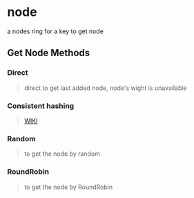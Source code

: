 # node

a nodes ring for a key to get node

## Get Node Methods

### Direct

> direct to get last added node, node's wight is unavailable

### Consistent hashing

> [WIKI](https://en.wikipedia.org/wiki/Consistent_hashing)

### Random

> to get the node by random


### RoundRobin

> to get the node by RoundRobin

